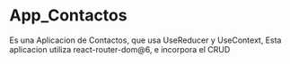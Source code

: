 # App_Contactos
Es una Aplicacion de Contactos, que usa UseReducer y UseContext,
Esta aplicacion utiliza react-router-dom@6, e incorpora el CRUD
